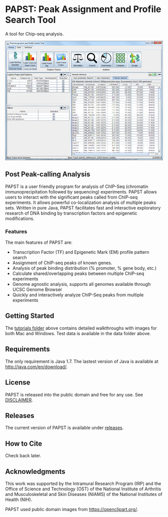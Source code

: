 # PAPST: Peak Assignment and Profile Search Tool

A tool for Chip-seq analysis.

![screen shot](/tutorials/papst_screen.png)

## Post Peak-calling Analysis

PAPST is a user friendly program for analysis of ChIP-Seq (chromatin immunoprecipitation followed by sequencing) experiments. PAPST allows users to interact with the significant peaks called from ChIP-seq experiments. It allows powerful co-localization analysis of multiple peaks sets. Written in pure Java, PAPST facilitates fast and interactive exploratory research of DNA binding by transcription factors and epigenetic modifications.   

### Features
The main features of PAPST are:
* Transcription Factor (TF) and Epigenetic Mark (EM) profile pattern search
* Assignment of ChIP-seq peaks of known genes.
* Analysis of peak binding distribution (% promoter, % gene body, etc.)
* Calculate shared/overlapping peaks between multiple ChIP-seq experiments
* Genome agnostic analysis, supports all genomes available through UCSC Genome Browser
* Quickly and interactively analyze ChIP-Seq peaks from multiple experiments

## Getting Started
The [tutorials folder](/tutorials) above contains detailed walkthroughs with images for both Mac and Windows. Test data is available in the data folder above.

## Requirements
The only requirement is Java 1.7. The lastest version of Java is available at http://java.com/en/download/.

## License
PAPST is released into the public domain and free for any use. See [DISCLAIMER](/DISCLAIMER).

## Releases
The current version of PAPST is available under [releases](https://github.com/paulbible/papst/releases).

## How to Cite
Check back later.

## Acknowledgments
This work was supported by the Intramural Research Program (IRP) and the Office of Science and Technology (OST) of the National Institute of Arthritis and Musculoskeletal and Skin Diseases (NIAMS) of the National Institutes of Health (NIH).

PAPST used public domain images from https://openclipart.org/.



